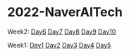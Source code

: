 # 2022-NaverAITech

Week2: 
[Day6](https://www.notion.so/yehyunsuh/2022-01-24-03f32ffc05b4477f9c1d3120d4a9bb9b) 
[Day7](https://www.notion.so/yehyunsuh/2022-01-25-5294770396714bf4ba38f540e53a8362) 
[Day8](https://www.notion.so/yehyunsuh/2022-01-26-f6daee4a2c294e53bd75b3a324c37588) 
[Day9](https://www.notion.so/yehyunsuh/2022-01-27-b4c6858cb59747ee8ae8013c1ab8d081) 
[Day10](https://www.notion.so/yehyunsuh/2022-01-28-8e00549307c34be2809aa9eaeb65afa7)   

Week1:
[Day1]()
[Day2]()
[Day3]()
[Day4]()
[Day5]()
